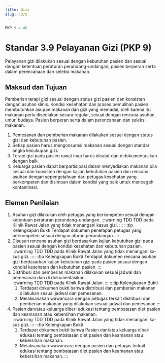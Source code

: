```yaml
---
title: Gizi
slug: /3/9
---
```



``` js [Nilai]
PKP 9 = 40

```
# Standar 3.9 Pelayanan Gizi (PKP 9) 
Pelayanan gizi dilakukan sesuai dengan kebutuhan pasien dan sesuai dengan ketentuan peraturan perundang-undangan, pasien berperan serta dalam perencanaan dan seleksi makanan. 
## Maksud dan Tujuan 
Pemberian terapi gizi sesuai dengan status gizi pasien dan konsisten dengan asuhan klinis. Kondisi kesehatan dan proses pemulihan pasien membutuhkan asupan makanan dan gizi yang memadai, oleh karena itu makanan perlu disediakan secara regular, sesuai dengan rencana asuhan, umur, budaya. Pasien berperan serta dalam perencanaan dan seleksi makanan. 
1. Pemesanan dan pemberian makanan dilakukan sesuai dengan status gizi dan kebutuhan pasien. 
2. Setiap pasien harus mengonsumsi makanan sesuai dengan standar angka kecukupan gizi. 
3. Terapi gizi pada pasien rawat inap harus dicatat dan didokumentasikan dengan baik. 
4. Keluarga pasien dapat berpartisipasi dalam menyediakan makanan bila sesuai dan konsisten dengan kajian kebutuhan pasien dan rencana asuhan dengan sepengetahuan dari petugas kesehatan yang berkompeten dan disimpan dalam kondisi yang baik untuk mencegah kontaminasi. 
## Elemen Penilaian 
1. Asuhan gizi dilakukan oleh petugas yang berkompeten sesuai dengan ketentuan peraturan perundang-undangan. 
   :::warning TDD
   TDD pa­da Kli­nik Ra­wat Jal­an yang ti­dak me­na­nga­ni ka­sus gi­zi.
   :::
   :::tip Kelengkapan Bukti
   Terdapat dokumen penetapan petugas  yang berkompeten sesuai dengan aturan perundangan. 
   ::: 
2. Disusun rencana asuhan gizi berdasarkan kajian kebutuhan gizi pada pasien sesuai dengan kondisi kesehatan dan kebutuhan pasien. 
   :::warning TDD
   TDD pa­da Kli­nik Ra­wat Jal­an yang ti­dak me­na­nga­ni ka­sus gi­zi.
   :::
   :::tip Kelengkapan Bukti
   Terdapat dokumen rencana asuhan gizi berdasarkan kajian kebutuhan gizi pada pasien sesuai dengan kondisi kesehatan dan kebutuhan pasien. 
   ::: 
3. Distribusi dan pemberian makanan dilakukan sesuai jadwal dan pemesanan dan di dokumentasikan.  
   :::warning TDD
   TDD pa­da Kli­nik Ra­wat Jal­an.
   :::
   :::tip Kelengkapan Bukti
   1. Terdapat dokumen bukti bahwa distribusi dan pemberian makanan dilakukan sesuai jadwal dan pemesanan. 
   2. Melaksanakan wawancara dengan petugas terkait distribusi dan pemberian makanan yang dilakukan sesuai jadwal dan pemesanan 
   ::: 
4. Pasien dan/atau keluarga diberi edukasi tentang pembatasan diet pasien dan keamanan atau kebersihan makanan.  
   :::warning TDD
   TDD pa­da Kli­nik Ra­wat Jal­an yang ti­dak me­na­nga­ni ka­sus gi­zi.
   :::
   :::tip Kelengkapan Bukti
   1. Terdapat dokumen bukti bahwa Pasien dan/atau keluarga diberi edukasi tentang pembatasan diet pasien dan keamanan atau kebersihan makanan.  
   2. Melaksanakan wawancara dengan pasien dan petugas terkait edukasi tentang pembatasan diet pasien dan keamanan atau kebersihan makanan. 
   ::: 
